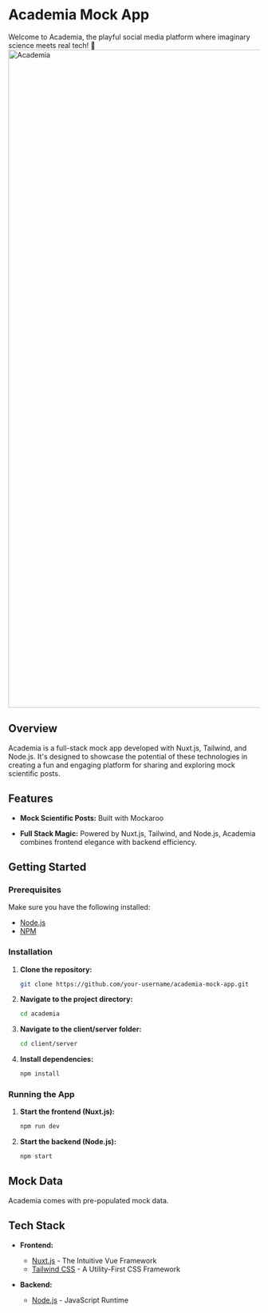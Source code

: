# Academia Mock App

Welcome to Academia, the playful social media platform where imaginary science meets real tech! 🚀
<img width="1316" alt="Academia" src="https://github.com/DimYiannis/academia_v2/assets/107484245/2afc226c-cf6f-46ed-9cf6-28d7f148cf2e">


## Overview

Academia is a full-stack mock app developed with Nuxt.js, Tailwind, and Node.js. It's designed to showcase the potential of these technologies in creating a fun and engaging platform for sharing and exploring mock scientific posts.

## Features

- **Mock Scientific Posts:** Built with Mockaroo

- **Full Stack Magic:** Powered by Nuxt.js, Tailwind, and Node.js, Academia combines frontend elegance with backend efficiency.


## Getting Started

### Prerequisites

Make sure you have the following installed:

- [Node.js](https://nodejs.org/)
- [NPM](https://www.npmjs.com/)

### Installation

1. **Clone the repository:**
    ```bash
    git clone https://github.com/your-username/academia-mock-app.git
    ```

2. **Navigate to the project directory:**
    ```bash
    cd academia
    ```
3. **Navigate to the client/server folder:**
   ```bash
   cd client/server
   ```

4. **Install dependencies:**
    ```bash
    npm install
    ```

### Running the App

1. **Start the frontend (Nuxt.js):**
    ```bash
    npm run dev
    ```

2. **Start the backend (Node.js):**
    ```bash
    npm start
    ```

## Mock Data

Academia comes with pre-populated mock data. 

## Tech Stack

- **Frontend:**
  - [Nuxt.js](https://nuxtjs.org/) - The Intuitive Vue Framework
  - [Tailwind CSS](https://tailwindcss.com/) - A Utility-First CSS Framework

- **Backend:**
  - [Node.js](https://nodejs.org/) - JavaScript Runtime



